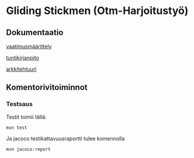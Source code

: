 # Gliding Stickmen (Otm-Harjoitustyö)

## Dokumentaatio
[vaatimusmäärittely](https://github.com/Etsku520/otm-harjoitustyo/blob/master/documentation/m%C3%A4%C3%A4rittelydokumentti.md)

[tuntikirjanpito](https://github.com/Etsku520/otm-harjoitustyo/blob/master/documentation/tuntikirjanpito.md)

[arkkitehtuuri](https://github.com/Etsku520/otm-harjoitustyo/blob/master/documentation/arkkitehtuuri.md)

## Komentorivitoiminnot
### Testsaus
Testit toimii tällä:

    mvn test
  
Ja jacoco testikattavuusraportti tulee komennolla

    mvn jacoco:report
